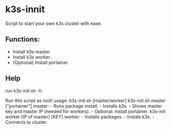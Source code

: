 # k3s-innit
Script to start your own k3s cluster with ease.

## Functions:
- Install k3s master.
- Install k3s worker.
- (Optional) Install portainer

## Help
run k3s-init.sh -h

  Run this script as root!
  usage:
  k3s-init.sh [master/worker]
  k3s-init.sh master ["portainer"]
  master: 
    - Runs package install.
    - Installs k3s.
    - Shows master key and master IP (needed for workers).
    - Optional: install portainer.
  k3s-init worker [IP of master] [KEY]
    worker:
    - Installs packages.
    - Instals k3s.
    - Connects to cluster.
